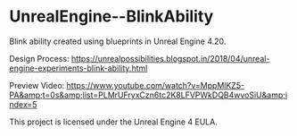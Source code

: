 # UnrealEngine--BlinkAbility
Blink ability created using blueprints in Unreal Engine 4.20.

Design Process: https://unrealpossibilities.blogspot.in/2018/04/unreal-engine-experiments-blink-ability.html

Preview Video: https://www.youtube.com/watch?v=MppMlKZ5-PA&amp;t=0s&amp;list=PLMrUFryxCzn6tc2K8LFVPWkDQB4wvoSiU&amp;index=5

This project is licensed under the Unreal Engine 4 EULA.

